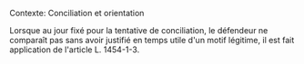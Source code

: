 Contexte: Conciliation et orientation

Lorsque au jour fixé pour la tentative de conciliation, le défendeur ne comparaît pas sans avoir justifié en temps utile d'un motif légitime, il est fait application de l'article L. 1454-1-3.